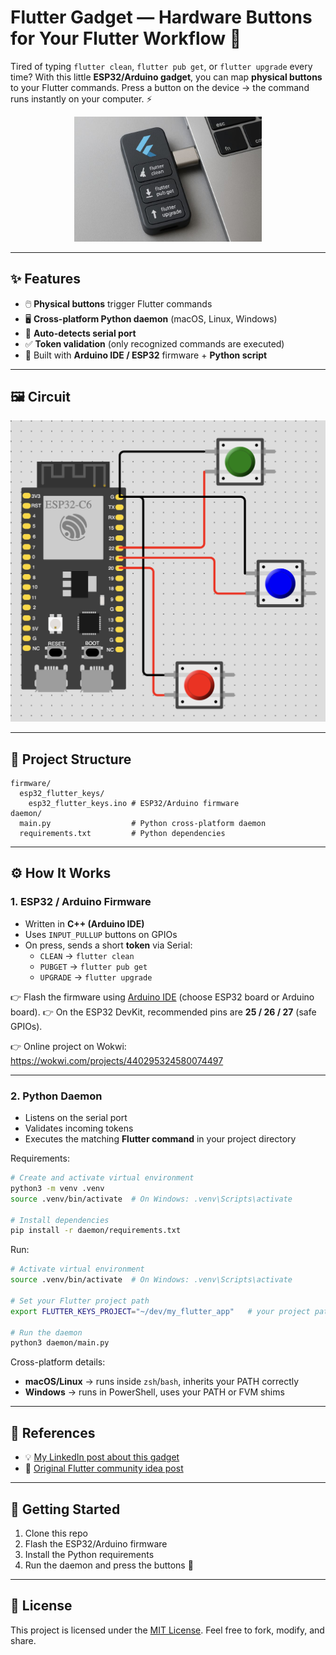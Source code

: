 # Flutter Gadget — Hardware Buttons for Your Flutter Workflow 🚀

Tired of typing `flutter clean`, `flutter pub get`, or `flutter upgrade` every time?
With this little **ESP32/Arduino gadget**, you can map **physical buttons** to your Flutter commands.
Press a button on the device → the command runs instantly on your computer. ⚡

<p align="center">
  <img src="extras/images/flutter-gadget.jpg" width="300" alt="Flutter Gadget">
</p>

---

## ✨ Features
- 🖱️ **Physical buttons** trigger Flutter commands
- 🖥️ **Cross-platform Python daemon** (macOS, Linux, Windows)
- 🔌 **Auto-detects serial port**
- ✅ **Token validation** (only recognized commands are executed)
- 🔧 Built with **Arduino IDE / ESP32** firmware + **Python script**

---

## 🖼️ Circuit
<p align="center">
  <img src="extras/images/circuit.png" alt="Circuit diagram">
</p>

---

## 📂 Project Structure
```
firmware/
  esp32_flutter_keys/
    esp32_flutter_keys.ino # ESP32/Arduino firmware
daemon/
  main.py                  # Python cross-platform daemon
  requirements.txt         # Python dependencies
```

---

## ⚙️ How It Works

### 1. ESP32 / Arduino Firmware
- Written in **C++ (Arduino IDE)**
- Uses `INPUT_PULLUP` buttons on GPIOs
- On press, sends a short **token** via Serial:
  - `CLEAN` → `flutter clean`
  - `PUBGET` → `flutter pub get`
  - `UPGRADE` → `flutter upgrade`

👉 Flash the firmware using [Arduino IDE](https://www.arduino.cc/en/software) (choose ESP32 board or Arduino board).
👉 On the ESP32 DevKit, recommended pins are **25 / 26 / 27** (safe GPIOs).

👉 Online project on Wokwi:
https://wokwi.com/projects/440295324580074497

---

### 2. Python Daemon
- Listens on the serial port
- Validates incoming tokens
- Executes the matching **Flutter command** in your project directory

Requirements:
```bash
# Create and activate virtual environment
python3 -m venv .venv
source .venv/bin/activate  # On Windows: .venv\Scripts\activate

# Install dependencies
pip install -r daemon/requirements.txt
```

Run:
```bash
# Activate virtual environment
source .venv/bin/activate  # On Windows: .venv\Scripts\activate

# Set your Flutter project path
export FLUTTER_KEYS_PROJECT="~/dev/my_flutter_app"   # your project path

# Run the daemon
python3 daemon/main.py
```

Cross-platform details:
- **macOS/Linux** → runs inside `zsh`/`bash`, inherits your PATH correctly
- **Windows** → runs in PowerShell, uses your PATH or FVM shims

---

## 🔗 References
- 💡 [My LinkedIn post about this gadget](https://www.linkedin.com/posts/paulocoutinhox_flutter-esp32-cpp-activity-7365865597064081409-B1M5?utm_source=share&utm_medium=member_desktop&rcm=ACoAAAFt3eYB0c4p9m-g837CTBT2OWyR5UDjsSE)
- 📝 [Original Flutter community idea post](https://www.linkedin.com/feed/update/urn:li:activity:7365593809138675712?utm_source=share&utm_medium=member_desktop&rcm=ACoAAAFt3eYB0c4p9m-g837CTBT2OWyR5UDjsSE)

---

## 🚀 Getting Started
1. Clone this repo
2. Flash the ESP32/Arduino firmware
3. Install the Python requirements
4. Run the daemon and press the buttons 🎉

---

## 📜 License
This project is licensed under the [MIT License](LICENSE).
Feel free to fork, modify, and share.
